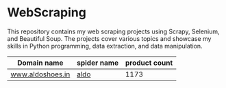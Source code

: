 # WebScraping
This repository contains my web scraping projects using Scrapy, Selenium, and Beautiful Soup. The projects cover various topics and showcase my skills in Python programming, data extraction, and data manipulation.

| Domain name   | spider name   |product count |
| ---- | ---- |----|
| www.aldoshoes.in|[aldo](https://github.com/eujinty-rathna/WebScraping/blob/main/aldoshoes/spiders/aldo.py)|1173|
